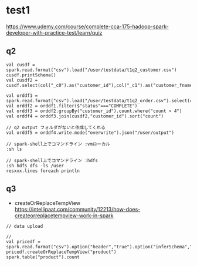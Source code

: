 # test1
https://www.udemy.com/course/complete-cca-175-hadoop-spark-developer-with-practice-test/learn/quiz

## q2

```
val cusdf = spark.read.format("csv").load("/user/testdata/t1q2_customer.csv")
cusdf.printSchema()
val cusdf2 = cusdf.select(col("_c0").as("customer_id"),col("_c1").as("customer_fname"))

val orddf1 = spark.read.format("csv").load("/user/testdata/t1q2_order.csv").select(col("_c2").as("customer_id"),col("_c3").as("status"))
val orddf2 = orddf1.filter($"status"==="COMPLETE")
val orddf3 = orddf2.groupBy("customer_id").count.where("count > 4")
val orddf4 = orddf3.join(cusdf2,"customer_id").sort("count")

// q2 output フォルダがないと作成してくれる
val orddf5 = orddf4.write.mode("overwrite").json("/user/output")

// spark-shell上でコマンドライン :vmローカル
:sh ls

// spark-shell上でコマンドライン :hdfs
:sh hdfs dfs -ls /user
resxxx.lines foreach println

```

## q3
- createOrReplaceTempView
https://intellipaat.com/community/12213/how-does-createorreplacetempview-work-in-spark

```
// data upload

//
val pricedf = spark.read.format("csv").option("header","true").option("inferSchema","true").load("/user/testdata/t1q3_price.csv")
pricedf.createOrReplaceTempView("product")
spark.table("product").count
```

